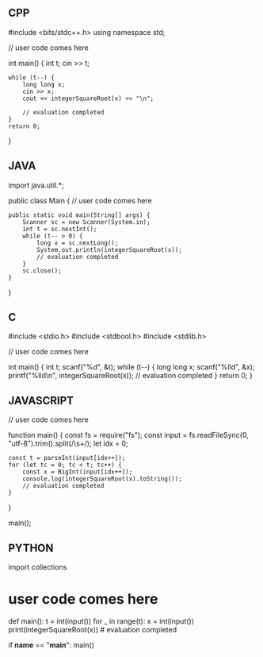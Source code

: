 ## CPP

#include <bits/stdc++.h>
using namespace std;

// user code comes here


int main() {
    int t;
    cin >> t;

    while (t--) {
        long long x;
        cin >> x;
        cout << integerSquareRoot(x) << "\n";
        
        // evaluation completed
    }
    return 0;
}

## JAVA

import java.util.*;

public class Main {
    // user code comes here
    

    public static void main(String[] args) {
        Scanner sc = new Scanner(System.in);
        int t = sc.nextInt();
        while (t-- > 0) {
            long x = sc.nextLong();
            System.out.println(integerSquareRoot(x));
            // evaluation completed
        }
        sc.close();
    }
}

## C

#include <stdio.h>
#include <stdbool.h>
#include <stdlib.h>

// user code comes here


int main() {
    int t;
    scanf("%d", &t);
    while (t--) {
        long long x;
        scanf("%lld", &x);
        printf("%lld\n", integerSquareRoot(x));
        // evaluation completed
    }
    return 0;
}

## JAVASCRIPT

// user code comes here


function main() {
    const fs = require("fs");
    const input = fs.readFileSync(0, "utf-8").trim().split(/\s+/);
    let idx = 0;

    const t = parseInt(input[idx++]);
    for (let tc = 0; tc < t; tc++) {
        const x = BigInt(input[idx++]);
        console.log(integerSquareRoot(x).toString());
        // evaluation completed
    }
}

main();

## PYTHON
import collections

# user code comes here


def main():
    t = int(input())
    for _ in range(t):
        x = int(input())
        print(integerSquareRoot(x))
        # evaluation completed

if __name__ == "__main__":
    main()